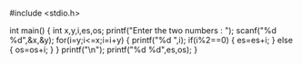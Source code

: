 
#include <stdio.h>

int main()
{
    int x,y,i,es,os;
    printf("Enter the two numbers : ");
    scanf("%d %d",&x,&y);
    for(i=y;i<=x;i=i+y) {
        printf("%d ",i);
        if(i%2==0) {
            es=es+i;
        }
        else {
            os=os+i;
        }
    }
    printf("\n");
    printf("%d %d",es,os);
}
